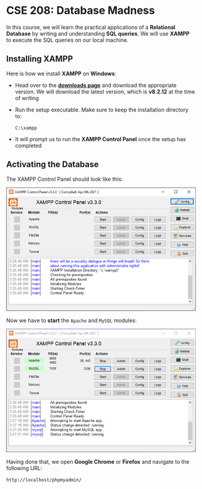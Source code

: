 # CSE 208: Database Madness

In this course, we will learn the practical applications of a **Relational Database** by writing and understanding **SQL queries**. We will use **XAMPP** to execute the SQL queries on our local machine.

## Installing XAMPP

Here is how we install **XAMPP** on **Windows**:

-   Head over to the [**downloads page**](https://www.apachefriends.org/download.html) and download the appropriate version. We will download the latest version, which is **v8.2.12** at the time of writing

-   Run the setup executable. Make sure to keep the installation directory to:

    ```
    C:\xampp
    ```

-   It will prompt us to run the **XAMPP Control Panel** once the setup has completed

## Activating the Database

The XAMPP Control Panel should look like this:

![The XAMPP Control Panel UI](images/01.png)

Now we have to **start** the `Apache` and `MySQL` modules:

![Activating the modules](images/02.png)

Having done that, we open **Google Chrome** or **Firefox** and navigate to the following URL:

```
http://localhost/phpmyadmin/
```
